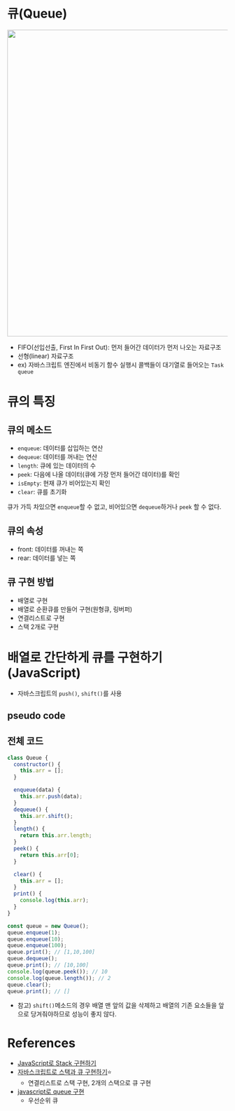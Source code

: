 # 큐(Queue)

<img src="https://user-images.githubusercontent.com/33214449/127793558-63f0ac4b-3074-49c5-9f6f-5e2ee87ecb1b.png" width="700">

- FIFO(선입선출, First In First Out): 먼저 들어간 데이터가 먼저 나오는 자료구조
- 선형(linear) 자료구조
- ex) 자바스크립트 엔진에서 비동기 함수 실행시 콜백들이 대기열로 들어오는 `Task queue`

# 큐의 특징

## 큐의 메소드

- `enqueue`: 데이터를 삽입하는 연산
- `dequeue`: 데이터를 꺼내는 연산
- `length`: 큐에 있는 데이터의 수
- `peek`: 다음에 나올 데이터(큐에 가장 먼저 들어간 데이터)를 확인
- `isEmpty`: 현재 큐가 비어있는지 확인
- `clear`: 큐를 초기화

큐가 가득 차있으면 `enqueue`할 수 없고, 비어있으면 `dequeue`하거나 `peek` 할 수 없다.

## 큐의 속성

- front: 데이터를 꺼내는 쪽
- rear: 데이터를 넣는 쪽

## 큐 구현 방법

- 배열로 구현
- 배열로 순환큐를 만들어 구현(원형큐, 링버퍼)
- 연결리스트로 구현
- 스택 2개로 구현

# 배열로 간단하게 큐를 구현하기 (JavaScript)

- 자바스크립트의 `push()`, `shift()`를 사용

## pseudo code

## 전체 코드

```js
class Queue {
  constructor() {
    this.arr = [];
  }

  enqueue(data) {
    this.arr.push(data);
  }
  dequeue() {
    this.arr.shift();
  }
  length() {
    return this.arr.length;
  }
  peek() {
    return this.arr[0];
  }

  clear() {
    this.arr = [];
  }
  print() {
    console.log(this.arr);
  }
}

const queue = new Queue();
queue.enqueue(1);
queue.enqueue(10);
queue.enqueue(100);
queue.print(); // [1,10,100]
queue.dequeue();
queue.print(); // [10,100]
console.log(queue.peek()); // 10
console.log(queue.length()); // 2
queue.clear();
queue.print(); // []
```

- 참고) `shift()`메소드의 경우 배열 맨 앞의 값을 삭제하고 배열의 기존 요소들을 앞으로 당겨줘야하므로 성능이 좋지 않다.

# References

- [JavaScript로 Stack 구현하기](https://gogomalibu.tistory.com/52)
- [자바스크립트로 스택과 큐 구현하기](https://velog.io/@raram2/%EC%9E%90%EB%A3%8C%EA%B5%AC%EC%A1%B0-%EC%9E%90%EB%B0%94%EC%8A%A4%ED%81%AC%EB%A6%BD%ED%8A%B8%EB%A1%9C-%EC%8A%A4%ED%83%9D%EA%B3%BC-%ED%81%90-%EA%B5%AC%ED%98%84%ED%95%98%EA%B8%B0-Stack-Queue)⭐
  - 연결리스트로 스택 구현, 2개의 스택으로 큐 구현
- [javascript로 queue 구현](https://jinchuu1391.tistory.com/48)
  - 우선순위 큐
